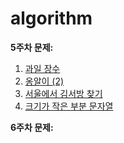 # algorithm

**5주차 문제:**
1. [과일 장수](https://school.programmers.co.kr/learn/courses/30/lessons/135808)
2. [옹알이 (2)](https://school.programmers.co.kr/learn/courses/30/lessons/133499)
3. [서울에서 김서방 찾기](https://school.programmers.co.kr/learn/courses/30/lessons/12919)
4. [크기가 작은 부분 문자열](https://school.programmers.co.kr/learn/courses/30/lessons/147355)

**6주차 문제:**
